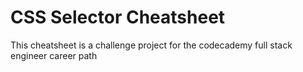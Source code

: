 # CSS Selector Cheatsheet

This cheatsheet is a challenge project for the codecademy full stack engineer career path
